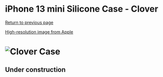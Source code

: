 # iPhone 13 mini Silicone Case - Clover

[Return to previous page](/iphone_13)

[High-resolution image from Apple](https://store.storeimages.cdn-apple.com/8756/as-images.apple.com/is//MM1X3?wid=4500&hei=4500&fmt=png)

# ![Clover Case](/everyphone/MM1X3.png)

## Under construction

